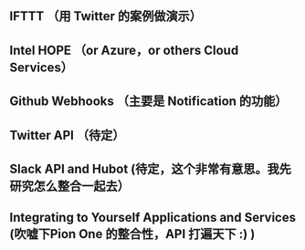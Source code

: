 ## IFTTT （用 Twitter 的案例做演示）
## Intel HOPE （or Azure，or others Cloud Services）
## Github Webhooks （主要是 Notification 的功能）
## Twitter API （待定）
## Slack API and Hubot (待定，这个非常有意思。我先研究怎么整合一起去）
## Integrating to Yourself Applications and Services (吹嘘下Pion One 的整合性，API 打遍天下 :) )